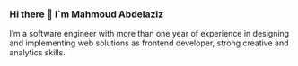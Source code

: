 ### Hi there 👋 I`m Mahmoud Abdelaziz

I’m a software engineer with more than one year of experience in designing and implementing web solutions as frontend developer, strong creative and analytics skills.
<!--
**MahmoudAziz1911/MahmoudAziz1911** is a ✨ _special_ ✨ repository because its `README.md` (this file) appears on your GitHub profile.

Here are some ideas to get you started:

- 🔭 I’m currently working on ...
- 🌱 I’m currently learning ...
- 👯 I’m looking to collaborate on ...
- 🤔 I’m looking for help with ...
- 💬 Ask me about ...
- 📫 How to reach me: ...
- 😄 Pronouns: ...
- ⚡ Fun fact: ...
-->
